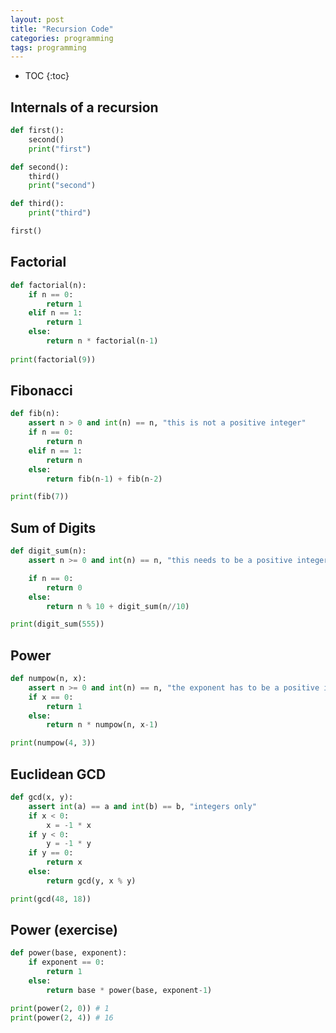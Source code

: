 ```yaml
---
layout: post
title: "Recursion Code"
categories: programming
tags: programming
---
```


* TOC
{:toc}

## Internals of a recursion

```python
def first():
    second()
    print("first")

def second():
    third()
    print("second")

def third():
    print("third")

first()
```

## Factorial

```python
def factorial(n):
    if n == 0:
        return 1
    elif n == 1:
        return 1
    else:
        return n * factorial(n-1)
        
print(factorial(9))
```

## Fibonacci

```python
def fib(n):
    assert n > 0 and int(n) == n, "this is not a positive integer"
    if n == 0:
        return n
    elif n == 1:
        return n
    else:
        return fib(n-1) + fib(n-2)

print(fib(7))
```

## Sum of Digits

```python
def digit_sum(n):
    assert n >= 0 and int(n) == n, "this needs to be a positive integer"

    if n == 0:
        return 0
    else:
        return n % 10 + digit_sum(n//10)

print(digit_sum(555))
```

## Power

```python
def numpow(n, x):
    assert n >= 0 and int(n) == n, "the exponent has to be a positive integer for now"
    if x == 0:
        return 1
    else:
        return n * numpow(n, x-1)

print(numpow(4, 3))
```

## Euclidean GCD

```python
def gcd(x, y):
    assert int(a) == a and int(b) == b, "integers only"
    if x < 0:
        x = -1 * x
    if y < 0:
        y = -1 * y
    if y == 0:
        return x
    else:
        return gcd(y, x % y)

print(gcd(48, 18))
```

## Power (exercise)

```python
def power(base, exponent):
    if exponent == 0:
        return 1
    else:
        return base * power(base, exponent-1)

print(power(2, 0)) # 1
print(power(2, 4)) # 16
```


